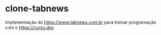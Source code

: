 # clone-tabnews
Implementação do https://www.tabnews.com.br para treinar programação com o https://curso.dev
